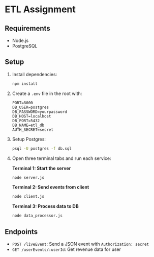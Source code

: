 # ETL Assignment

## Requirements
- Node.js
- PostgreSQL

## Setup
1. Install dependencies:
   ```bash
   npm install
   ```

2. Create a `.env` file in the root with:
   ```env
   PORT=8000
   DB_USER=postgres
   DB_PASSWORD=yourpassword
   DB_HOST=localhost
   DB_PORT=5432
   DB_NAME=etl_db
   AUTH_SECRET=secret
   ```

3. Setup Postgres:
   ```bash
   psql -U postgres -f db.sql
   ```

4. Open three terminal tabs and run each service:

   **Terminal 1: Start the server**
   ```bash
   node server.js
   ```

   **Terminal 2: Send events from client**
   ```bash
   node client.js
   ```

   **Terminal 3: Process data to DB**
   ```bash
   node data_processor.js
   ```

## Endpoints
- `POST /liveEvent`: Send a JSON event with `Authorization: secret`
- `GET /userEvents/:userId`: Get revenue data for user
